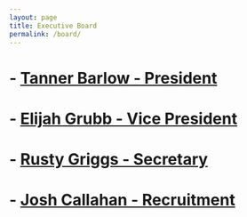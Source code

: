 ```yaml
---
layout: page
title: Executive Board
permalink: /board/
---
```

# - [Tanner Barlow - President](../Tanner)
# - [Elijah Grubb - Vice President](../Elijah)
# - [Rusty Griggs - Secretary](../Rusty)
# - [Josh Callahan - Recruitment](../Josh)
